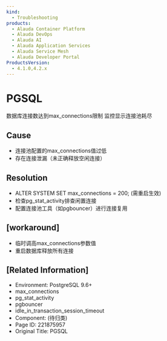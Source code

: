 ```yaml
---
kind:
  - Troubleshooting
products:
  - Alauda Container Platform
  - Alauda DevOps
  - Alauda AI
  - Alauda Application Services
  - Alauda Service Mesh
  - Alauda Developer Portal
ProductsVersion:
  - 4.1.0,4.2.x
---
```

<!-- A type of document that involves encountering a fault, diagnosing it, performing root cause analysis, and providing solutions. -->

# PGSQL

数据库连接数达到max_connections限制 监控显示连接池耗尽

## Cause
- 连接池配置的max_connections值过低
- 存在连接泄漏（未正确释放空闲连接）

## Resolution
- ALTER SYSTEM SET max_connections = 200; (需重启生效)
- 检查pg_stat_activity排查闲置连接
- 配置连接池工具（如pgbouncer）进行连接复用

## [workaround]
- 临时调高max_connections参数值
- 重启数据库释放所有连接

## [Related Information]
- Environment: PostgreSQL 9.6+
- max_connections
- pg_stat_activity
- pgbouncer
- idle_in_transaction_session_timeout
- Component: (待归类)
- Page ID: 221875957
- Original Title: PGSQL
